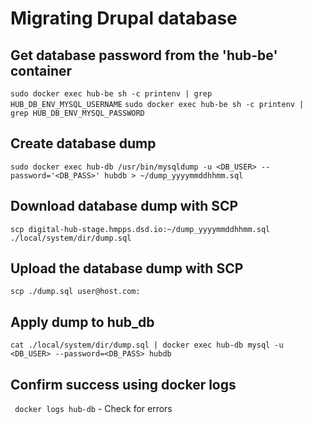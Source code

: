 # Migrating Drupal database

## Get database password from the 'hub-be' container

`sudo docker exec hub-be sh -c printenv | grep HUB_DB_ENV_MYSQL_USERNAME`
`sudo docker exec hub-be sh -c printenv | grep HUB_DB_ENV_MYSQL_PASSWORD`

## Create database dump

`sudo docker exec hub-db /usr/bin/mysqldump -u <DB_USER> --password='<DB_PASS>' hubdb > ~/dump_yyyymmddhhmm.sql`

## Download database dump with SCP

`scp digital-hub-stage.hmpps.dsd.io:~/dump_yyyymmddhhmm.sql ./local/system/dir/dump.sql`

## Upload the database dump with SCP

`scp ./dump.sql user@host.com:`

## Apply dump to hub_db

`cat ./local/system/dir/dump.sql | docker exec hub-db mysql -u <DB_USER> --password=<DB_PASS> hubdb`

## Confirm success using docker logs

` docker logs hub-db` - Check for errors


